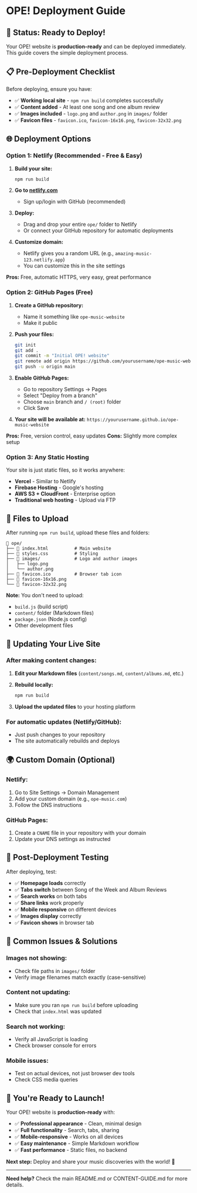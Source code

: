 # OPE! Deployment Guide

## 🚀 **Status: Ready to Deploy!**

Your OPE! website is **production-ready** and can be deployed immediately. This guide covers the simple deployment process.

## 📋 **Pre-Deployment Checklist**

Before deploying, ensure you have:

- ✅ **Working local site** - `npm run build` completes successfully
- ✅ **Content added** - At least one song and one album review
- ✅ **Images included** - `logo.png` and `author.png` in `images/` folder
- ✅ **Favicon files** - `favicon.ico`, `favicon-16x16.png`, `favicon-32x32.png`

## 🌐 **Deployment Options**

### **Option 1: Netlify (Recommended - Free & Easy)**

1. **Build your site:**
   ```bash
   npm run build
   ```

2. **Go to [netlify.com](https://netlify.com)**
   - Sign up/login with GitHub (recommended)

3. **Deploy:**
   - Drag and drop your entire `ope/` folder to Netlify
   - Or connect your GitHub repository for automatic deployments

4. **Customize domain:**
   - Netlify gives you a random URL (e.g., `amazing-music-123.netlify.app`)
   - You can customize this in the site settings

**Pros:** Free, automatic HTTPS, very easy, great performance

### **Option 2: GitHub Pages (Free)**

1. **Create a GitHub repository:**
   - Name it something like `ope-music-website`
   - Make it public

2. **Push your files:**
   ```bash
   git init
   git add .
   git commit -m "Initial OPE! website"
   git remote add origin https://github.com/yourusername/ope-music-website.git
   git push -u origin main
   ```

3. **Enable GitHub Pages:**
   - Go to repository Settings → Pages
   - Select "Deploy from a branch"
   - Choose `main` branch and `/ (root)` folder
   - Click Save

4. **Your site will be available at:**
   `https://yourusername.github.io/ope-music-website`

**Pros:** Free, version control, easy updates
**Cons:** Slightly more complex setup

### **Option 3: Any Static Hosting**

Your site is just static files, so it works anywhere:
- **Vercel** - Similar to Netlify
- **Firebase Hosting** - Google's hosting
- **AWS S3 + CloudFront** - Enterprise option
- **Traditional web hosting** - Upload via FTP

## 📁 **Files to Upload**

After running `npm run build`, upload these files and folders:

```
📁 ope/
├── 📄 index.html          # Main website
├── 📄 styles.css          # Styling
├── 📁 images/             # Logo and author images
│   ├── logo.png
│   └── author.png
├── 📄 favicon.ico         # Browser tab icon
├── 📄 favicon-16x16.png
└── 📄 favicon-32x32.png
```

**Note:** You don't need to upload:
- `build.js` (build script)
- `content/` folder (Markdown files)
- `package.json` (Node.js config)
- Other development files

## 🔄 **Updating Your Live Site**

### **After making content changes:**

1. **Edit your Markdown files** (`content/songs.md`, `content/albums.md`, etc.)

2. **Rebuild locally:**
   ```bash
   npm run build
   ```

3. **Upload the updated files** to your hosting platform

### **For automatic updates (Netlify/GitHub):**
- Just push changes to your repository
- The site automatically rebuilds and deploys

## 🌍 **Custom Domain (Optional)**

### **Netlify:**
1. Go to Site Settings → Domain Management
2. Add your custom domain (e.g., `ope-music.com`)
3. Follow the DNS instructions

### **GitHub Pages:**
1. Create a `CNAME` file in your repository with your domain
2. Update your DNS settings as instructed

## 📱 **Post-Deployment Testing**

After deploying, test:

- ✅ **Homepage loads** correctly
- ✅ **Tabs switch** between Song of the Week and Album Reviews
- ✅ **Search works** on both tabs
- ✅ **Share links** work properly
- ✅ **Mobile responsive** on different devices
- ✅ **Images display** correctly
- ✅ **Favicon shows** in browser tab

## 🚨 **Common Issues & Solutions**

### **Images not showing:**
- Check file paths in `images/` folder
- Verify image filenames match exactly (case-sensitive)

### **Content not updating:**
- Make sure you ran `npm run build` before uploading
- Check that `index.html` was updated

### **Search not working:**
- Verify all JavaScript is loading
- Check browser console for errors

### **Mobile issues:**
- Test on actual devices, not just browser dev tools
- Check CSS media queries

## 🎉 **You're Ready to Launch!**

Your OPE! website is **production-ready** with:
- ✅ **Professional appearance** - Clean, minimal design
- ✅ **Full functionality** - Search, tabs, sharing
- ✅ **Mobile-responsive** - Works on all devices
- ✅ **Easy maintenance** - Simple Markdown workflow
- ✅ **Fast performance** - Static files, no backend

**Next step:** Deploy and share your music discoveries with the world! 🎵

---

**Need help?** Check the main README.md or CONTENT-GUIDE.md for more details.
